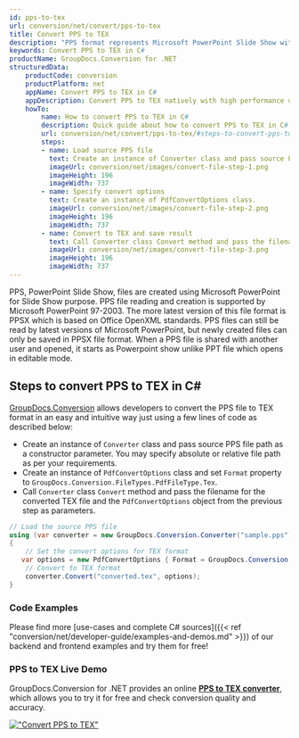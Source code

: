 ```yaml
---
id: pps-to-tex
url: conversion/net/convert/pps-to-tex
title: Convert PPS to TEX
description: "PPS format represents Microsoft PowerPoint Slide Show with .pps extension. Learn how to convert PPS to TEX file programmatically in C# language using GroupDocs.Conversion for .NET library."
keywords: Convert PPS to TEX in C#
productName: GroupDocs.Conversion for .NET
structuredData:
    productCode: conversion
    productPlatform: net
    appName: Convert PPS to TEX in C#
    appDescription: Convert PPS to TEX natively with high performance using C# language and server side GroupDocs.Conversion for .NET APIs, without the use of any software like Microsoft or Open Office.
    howTo:
        name: How to convert PPS to TEX in C# 
        description: Quick guide about how to convert PPS to TEX in C# with high performance and accuracy.
        url: conversion/net/convert/pps-to-tex/#steps-to-convert-pps-to-tex-in-c
        steps:
        - name: Load source PPS file 
          text: Create an instance of Converter class and pass source PPS file path as a constructor parameter. You may specify absolute or relative file path as per your requirements. 
          imageUrl: conversion/net/images/convert-file-step-1.png
          imageHeight: 196
          imageWidth: 737
        - name: Specify convert options 
          text: Create an instance of PdfConvertOptions class.
          imageUrl: conversion/net/images/convert-file-step-2.png
          imageHeight: 196
          imageWidth: 737
        - name: Convert to TEX and save result 
          text: Call Converter class Convert method and pass the filename for the converted HTML file and the PdfConvertOptions object from the previous step as parameters.
          imageUrl: conversion/net/images/convert-file-step-3.png
          imageHeight: 196
          imageWidth: 737
---
```


PPS, PowerPoint Slide Show, files are created using Microsoft PowerPoint for Slide Show purpose. PPS file reading and creation is supported by Microsoft PowerPoint 97-2003. The more latest version of this file format is PPSX which is based on Office OpenXML standards. PPS files can still be read by latest versions of Microsoft PowerPoint, but newly created files can only be saved in PPSX file format. When a PPS file is shared with another user and opened, it starts as Powerpoint show unlike PPT file which opens in editable mode. 

## Steps to convert PPS to TEX in C#

[GroupDocs.Conversion](https://products.groupdocs.com/conversion/net) allows developers to convert the PPS file to TEX format in an easy and intuitive way just using a few lines of code as described below:

* Create an instance of `Converter` class and pass source PPS file path as a constructor parameter. You may specify absolute or relative file path as per your requirements. 
* Create an instance of `PdfConvertOptions` class and set `Format` property to `GroupDocs.Conversion.FileTypes.PdfFileType.Tex`.
* Call `Converter` class `Convert` method and pass the filename for the converted TEX file and the `PdfConvertOptions` object from the previous step as parameters.

```csharp
// Load the source PPS file
using (var converter = new GroupDocs.Conversion.Converter("sample.pps"))
{
    // Set the convert options for TEX format
   var options = new PdfConvertOptions { Format = GroupDocs.Conversion.FileTypes.PdfFileType.Tex };
    // Convert to TEX format
    converter.Convert("converted.tex", options);
}
```

### Code Examples

Please find more [use-cases and complete C# sources]({{< ref "conversion/net/developer-guide/examples-and-demos.md" >}}) of our backend and frontend examples and try them for free!

### PPS to TEX Live Demo

GroupDocs.Conversion for .NET provides an online [**PPS to TEX converter**](https://products.groupdocs.app/conversion/pps-to-tex), which allows you to try it for free and check conversion quality and accuracy.

[!["Convert PPS to TEX"](conversion/net/images/convert-to-tex/convert-pps-to-tex.png)](https://products.groupdocs.app/conversion/pps-to-tex)
